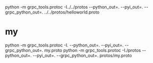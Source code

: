 python -m grpc_tools.protoc -I../../protos --python_out=. --pyi_out=. --grpc_python_out=. ../../protos/helloworld.proto

# my
python -m grpc_tools.protoc -I. --python_out=. --pyi_out=. --grpc_python_out=. my.proto
python -m grpc_tools.protoc -I./protos --python_out=. --pyi_out=. --grpc_python_out=. protos/my.proto


